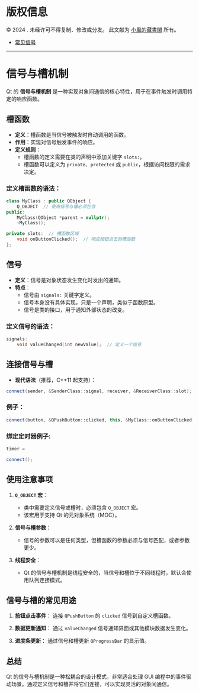 # 版权信息

© 2024 . 未经许可不得复制、修改或分发。 此文献为 [小風的藏書閣](https://t.me/xfp2333) 所有。

- [常见信号](./SIGNAL/SIGNAL_EX.MD)

---

# 信号与槽机制

Qt 的 **信号与槽机制** 是一种实现对象间通信的核心特性，用于在事件触发时调用特定的响应函数。

## 槽函数

- **定义**：槽函数是当信号被触发时自动调用的函数。
- **作用**：实现对信号触发事件的响应。
- **定义规则**：
  - 槽函数的定义需要在类的声明中添加关键字 `slots:`。
  - 槽函数可以定义为 `private`、`protected` 或 `public`，根据访问权限的需求决定。
  
### 定义槽函数的语法：
```cpp
class MyClass : public QObject {
    Q_OBJECT  // 使用信号与槽必须包含
public:
    MyClass(QObject *parent = nullptr);
    ~MyClass();

private slots:  // 槽函数区域
    void onButtonClicked();  // 响应按钮点击的槽函数
};
```

## 信号

- **定义**：信号是对象状态发生变化时发出的通知。
- **特点**：
  - 信号由 `signals:` 关键字定义。
  - 信号本身没有具体实现，只是一个声明，类似于函数原型。
  - 信号是类的接口，用于通知外部状态的改变。

### 定义信号的语法：
```cpp
signals:
    void valueChanged(int newValue);  // 定义一个信号
```

## 连接信号与槽

- **现代语法**（推荐，C++11 起支持）：
```cpp
connect(sender, &SenderClass::signal, receiver, &ReceiverClass::slot);
```

### 例子：
```cpp
connect(button, &QPushButton::clicked, this, &MyClass::onButtonClicked);
```

### 绑定定时器例子:

```cpp
timer = 

connect();
```

## 使用注意事项

1. **`Q_OBJECT` 宏**：
   - 类中需要定义信号或槽时，必须包含 `Q_OBJECT` 宏。
   - 该宏用于支持 Qt 的元对象系统（MOC）。

2. **信号与槽参数**：
   - 信号的参数可以是任何类型，但槽函数的参数必须与信号匹配，或者参数更少。

3. **线程安全**：
   - Qt 的信号与槽机制是线程安全的，当信号和槽位于不同线程时，默认会使用队列连接模式。

## 信号与槽的常见用途

1. **按钮点击事件**：
   连接 `QPushButton` 的 `clicked` 信号到自定义槽函数。

2. **数据更新通知**：
   通过 `valueChanged` 信号通知界面或其他模块数据发生变化。

3. **进度条更新**：
   通过信号和槽更新 `QProgressBar` 的显示值。

## 总结

Qt 的信号与槽机制是一种松耦合的设计模式，非常适合处理 GUI 编程中的事件驱动场景。通过定义信号和槽并将它们连接，可以实现灵活的对象间通信。


